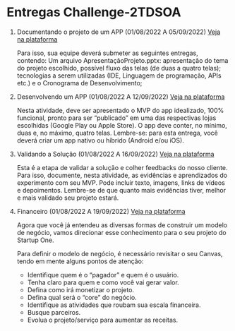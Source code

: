 #  Entregas Challenge-2TDSOA 

1. Documentando o projeto de um APP (01/08/2022 A 05/09/2022) <a href="https://on.fiap.com.br/mod/assign/view.php?id=255922&c=7436">Veja na plataforma</a>

    Para isso, sua equipe deverá submeter as seguintes entregas, contendo:
    Um arquivo ApresentaçãoProjeto.pptx: apresentação do tema do projeto escolhido, possível fluxo das telas (de duas a quatro telas); tecnologias a serem utilizadas (IDE, Linguagem de programação, APIs etc.) e o Cronograma de Desenvolvimento;

2. Desenvolvendo um APP (01/08/2022 A 12/09/2022) <a href="https://on.fiap.com.br/mod/assign/view.php?id=255919&c=7436">Veja na plataforma</a>

    Nesta atividade, deve ser apresentado o MVP do app idealizado, 100% funcional, pronto para ser “publicado” em uma das respectivas lojas escolhidas (Google Play ou Apple Store). O app deve conter, no mínimo, duas e, no máximo, quatro telas.
    Lembre-se: para esta entrega, você deverá criar um app nativo ou híbrido (Android e/ou iOS).

3. Validando a Solução (01/08/2022 A 16/09/2022) <a href="https://on.fiap.com.br/mod/assign/view.php?id=255927&c=7436">Veja na plataforma</a>

    Esta é a etapa de validar a solução e colher feedbacks do nosso cliente. Para isso, documente, nesta atividade, as evidências e aprendizados do experimento com seu MVP. Pode incluir texto, imagens, links de vídeos e depoimentos. Lembre-se de que quanto mais evidências tiver, melhor e mais validado seu projeto estará.

4. Financeiro (01/08/2022 A 19/09/2022) <a href="https://on.fiap.com.br/mod/assign/view.php?id=255929&c=7436">Veja na plataforma</a>

    Agora que você já entendeu as diversas formas de construir um modelo de negócio, vamos direcionar esse conhecimento para o seu projeto do Startup One.

    Para definir o modelo de negócio, é necessário revisitar o seu Canvas, tendo em mente alguns pontos de atenção:
    - Identifique quem é o “pagador” e quem é o usuário.
    - Tenha claro para quem e como você vai gerar valor.
    - Defina como irá monetizar o projeto.
    - Defina qual será o “core” do negócio.
    - Identifique as atividades que roubam sua escala financeira.
    - Busque parceiros.
    - Evolua o projeto/serviço para aumentar as receitas.
